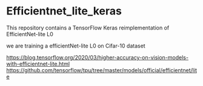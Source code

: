 # Efficientnet_lite_keras

This repository contains a TensorFlow Keras reimplementation of EfficientNet-lite L0

we are training a efficientNet-lite L0 on Cifar-10 dataset

https://blog.tensorflow.org/2020/03/higher-accuracy-on-vision-models-with-efficientnet-lite.html
https://github.com/tensorflow/tpu/tree/master/models/official/efficientnet/lite
